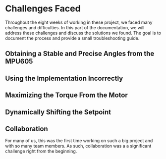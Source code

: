 # Challenges Faced

Throughout the eight weeks of working in these project, we faced many challenges and difficulties. In this part of the documentation, we will address these challenges and discuss the solutions we found. The goal is to document the process and provide a small troubleshooting guide. 

## Obtaining a Stable and Precise Angles from the MPU605

## Using the Implementation Incorrectly 

## Maximizing the Torque From the Motor

## Dynamically Shifting the Setpoint

## Collaboration

For many of us, this was the first time working on such a big project and with so many team members. As such, collaboration was a a significant challenge right from the beginning.

